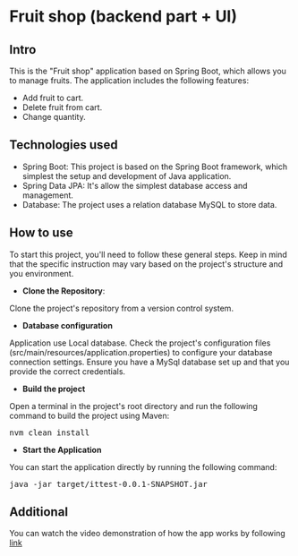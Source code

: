 # Fruit shop (backend part + UI)
## Intro

This is the "Fruit shop" application based on Spring Boot, which allows you to manage fruits. The application includes the following features:

 - Add fruit to cart.
 - Delete fruit from cart.
 - Change quantity.

## Technologies used
 - Spring Boot: This project is based on the Spring Boot framework, which simplest the setup and development of Java application.
 - Spring Data JPA: It's allow the simplest database access and management.
 - Database: The project uses a relation database MySQL to store data.

## How to use
To start this project, you'll need to follow these general steps. Keep in mind that the specific instruction may vary based on the project's structure and you environment.
 
- **Clone the Repository**:

Clone the project's repository from a version control system.

- **Database configuration**

Application use Local database. Check the project's configuration files (src/main/resources/application.properties) to configure your database connection settings. Ensure you have a MySql database set up and that you provide the correct credentials.

- **Build the project**

Open a terminal in the project's root directory and run the following command to build the project using Maven:
<pre>
nvm clean install
</pre>

- **Start the Application**

You can start the application directly by running the following command:
<pre>
java -jar target/ittest-0.0.1-SNAPSHOT.jar
</pre>

## Additional
You can watch the video demonstration of how the app works by following [link](https://www.loom.com/share/e72690db2844418cb64c658e2226e39e?sid=a4815c16-6a48-4324-a304-72e819b87f4d)
